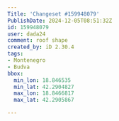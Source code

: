 ```yaml
---
Title: 'Changeset #159948079'
PublishDate: 2024-12-05T08:51:32Z
id: 159948079
user: dada24
comment: roof shape
created_by: iD 2.30.4
tags:
- Montenegro
- Budva
bbox:
  min_lon: 18.846535
  min_lat: 42.2904827
  max_lon: 18.8466817
  max_lat: 42.2905867

---
```

